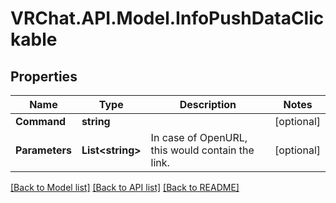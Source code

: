 # VRChat.API.Model.InfoPushDataClickable

## Properties

Name | Type | Description | Notes
------------ | ------------- | ------------- | -------------
**Command** | **string** |  | [optional] 
**Parameters** | **List&lt;string&gt;** | In case of OpenURL, this would contain the link. | [optional] 

[[Back to Model list]](../README.md#documentation-for-models) [[Back to API list]](../README.md#documentation-for-api-endpoints) [[Back to README]](../README.md)

